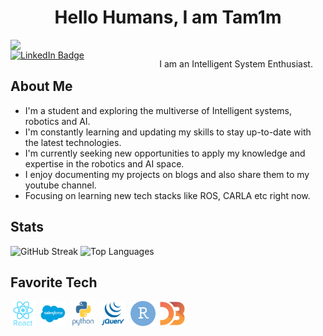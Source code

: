 <div id="header" align="center">
  <h1>Hello Humans, I am Tam1m</h1>
  <img src="https://scontent.fdac24-4.fna.fbcdn.net/v/t39.30808-6/415529343_1797456664007800_8958318568135567153_n.jpg?_nc_cat=103&ccb=1-7&_nc_sid=3635dc&_nc_eui2=AeFciZcAR9XrugA5LHmFJDwVmQSRzA_xK8WZBJHMD_ErxRjzJyPckgQyNz5W96raox2o8Wg5mu-kaSBgaAw84glY&_nc_ohc=h8Z1dg8HZqYAX96hgFS&_nc_ht=scontent.fdac24-4.fna&oh=00_AfDWWR4KogO3ffYOlKVF1WEuUQHl4DON3DZx4ASvUe4qIQ&oe=65CABA8B" width="400" style="float: left; margin-right: 20px;" />
  <div>
    <p style="float: right; margin-right: 20px;">I am an Intelligent System Enthusiast.</p>
  </div>
</div>

<div id="badges">
  <a href="https://www.linkedin.com/in/md-tamim-sarkar-7193521aa/">
    <img src="https://img.shields.io/badge/LinkedIn-blue?style=for-the-badge&logo=linkedin&logoColor=white" alt="LinkedIn Badge"/>
  </a>
</div>

<div id="bio">
  <h2>About Me</h2>
  <ul>
    <li>I'm a student and exploring the multiverse of Intelligent systems, robotics and AI.</li>
    <li>I'm constantly learning and updating my skills to stay up-to-date with the latest technologies.</li>    <li>I'm currently seeking new opportunities to apply my knowledge and expertise in the robotics and AI space.</li>
    <li>I enjoy documenting my projects on blogs and also share them to my youtube channel.</li>
    <li>Focusing on learning new tech stacks like ROS, CARLA etc right now.</li>
  </ul>
</div>

<div id="stats">
  <h2>Stats</h2>
  <img src="https://streak-stats.demolab.com?user=BooleanWolf&theme=transparent&fire=EB5454" alt="GitHub Streak"/>
  <img src="https://github-readme-stats.vercel.app/api/top-langs/?username=BooleanWolf&layout=compact&theme=vision-friendly-dark" alt="Top Languages"/>
</div>

## Favorite Tech
<div>
  <img src="https://github.com/devicons/devicon/blob/master/icons/react/react-original-wordmark.svg" title="React" alt="React" width="40" height="40"/>&nbsp;
  <img src="https://github.com/devicons/devicon/blob/master/icons/salesforce/salesforce-original.svg" title="SF" alt="sf" width="40" height="40"/>&nbsp;
  <img src="https://github.com/devicons/devicon/blob/master/icons/python/python-original-wordmark.svg" title="Python" alt="Py" width="40" height="40"/>&nbsp;
   <img src="https://github.com/devicons/devicon/blob/master/icons/jquery/jquery-plain-wordmark.svg" title="JQuery" alt="JQuery" width="40" height="40"/>&nbsp;
  <img src="https://github.com/devicons/devicon/blob/master/icons/rstudio/rstudio-original.svg" title="R" alt="R" width="40" height="40"/>&nbsp;
  <img src="https://github.com/devicons/devicon/blob/master/icons/d3js/d3js-original.svg"  title="D3" alt="D3" width="40" height="40"/>&nbsp;
  <div>
